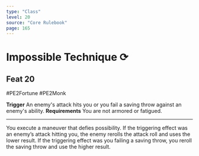 ```yaml
---
type: "Class"
level: 20
source: "Core Rulebook"
page: 165
---
```

# Impossible Technique ⟳
## Feat 20
#PE2Fortune #PE2Monk

**Trigger** An enemy's attack hits you or you fail a saving throw against an enemy's ability.
**Requirements** You are not armored or fatigued.

---
You execute a maneuver that defies possibility. If the triggering effect was an enemy’s attack hitting you, the enemy rerolls the attack roll and uses the lower result. If the triggering effect was you failing a saving throw, you reroll the saving throw and use the higher result.